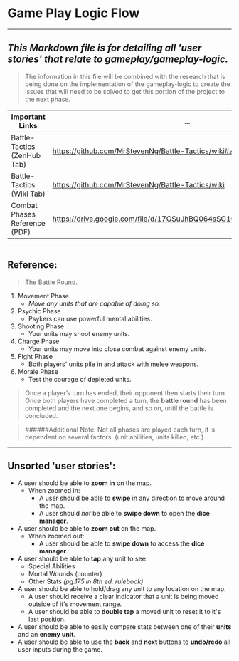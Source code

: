 # Game Play Logic Flow
---
## *This Markdown file is for detailing all 'user stories' that relate to gameplay/gameplay-logic.*
>The information in this file will be combined with the research that is being done on the implementation of the gameplay-logic to create the issues that will need to be solved to get this portion of the project to the next phase.

Important Links | ...
----------------- | -----------------
Battle-Tactics (ZenHub Tab) | https://github.com/MrStevenNg/Battle-Tactics/wiki#zenhub
Battle-Tactics (Wiki Tab) | https://github.com/MrStevenNg/Battle-Tactics/wiki
Combat Phases Reference (PDF) | https://drive.google.com/file/d/17GSuJhBQ064sSG10Nwlo7RIWBcZkYY1I/view
---

## Reference:
>The Battle Round.

1. Movement Phase
    * _Move any units that are capable of doing so._
2. Psychic Phase
    * Psykers can use powerful mental abilities.
3. Shooting Phase
    * Your units may shoot enemy units.
4. Charge Phase
    * Your units may move into close combat against enemy units.
5. Fight Phase
    * Both players' units pile in and attack with melee weapons.
6. Morale Phase
    * Test the courage of depleted units.

>Once a player’s turn has ended, their opponent then starts their turn. Once both players have completed a turn, the **battle round** has been completed and the next one begins, and so on, until the battle is concluded.

> ######Additional Note:
> Not all phases are played each turn, it is dependent on several factors. (unit abilities, units killed, etc.)

---

## Unsorted 'user stories':
* A user should be able to __zoom in__ on the map.
    * When zoomed in:
        * A user should be able to __swipe__ in any direction to move around the map.
        * A user should _not_ be able to __swipe down__ to open the __dice manager__.
* A user should be able to __zoom out__ on the map.
    * When zoomed out:
        * A user should be able to __swipe down__ to access the __dice manager__.
* A user should be able to __tap__ any unit to see:
    * Special Abilities
    * Mortal Wounds (counter)
    * Other Stats _(pg.175 in 8th ed. rulebook)_
* A user should be able to hold/drag any unit to any location on the map.
    * A user should receive a clear indicator that a unit is being moved outside of it's movement range.
    * A user should be able to __double tap__ a moved unit to reset it to it's last position.
* A user should be able to easily compare stats between one of their __units__ and an __enemy unit__.
* A user should be able to use the __back__ and __next__ buttons to __undo/redo__ all user inputs during the game.







